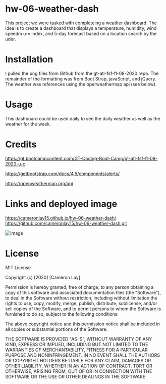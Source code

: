 # hw-06-weather-dash
This project we were tasked with completeing a weather dashboard. The idea is to create a dashboard that displays a temperature, humidity, wind speedm u-v index, and 5-day forecast based on a location search by the uder.
# Installation

I pulled the png files from Github from the gt-atl-fsf-ft-08-2020 repo. The remainder of the formatting was from Boot Strap, javaScript, and jQuery. The weather was references using the operweathermap api (see below).

# Usage
This dashboard could be used daily to see the daily weather as well as the weather for the week.

# Credits
https://gt.bootcampcontent.com/GT-Coding-Boot-Camp/gt-atl-fsf-ft-08-2020-u-c

https://getbootstrap.com/docs/4.5/components/alerts/

https://openweathermap.org/api



# Links and deployed image
https://cameronlay15.github.io/hw-06-weather-dash/
https://github.com/cameronlay15/hw-06-weather-dash.git

![image](https://user-images.githubusercontent.com/69812878/93262636-8e108080-f772-11ea-82be-61cf552c8c43.png)





# License
MIT License

Copyright (c) [2020] [Cameron Lay]

Permission is hereby granted, free of charge, to any person obtaining a copy
of this software and associated documentation files (the "Software"), to deal
in the Software without restriction, including without limitation the rights
to use, copy, modify, merge, publish, distribute, sublicense, and/or sell
copies of the Software, and to permit persons to whom the Software is
furnished to do so, subject to the following conditions:

The above copyright notice and this permission notice shall be included in all
copies or substantial portions of the Software.

THE SOFTWARE IS PROVIDED "AS IS", WITHOUT WARRANTY OF ANY KIND, EXPRESS OR
IMPLIED, INCLUDING BUT NOT LIMITED TO THE WARRANTIES OF MERCHANTABILITY,
FITNESS FOR A PARTICULAR PURPOSE AND NONINFRINGEMENT. IN NO EVENT SHALL THE
AUTHORS OR COPYRIGHT HOLDERS BE LIABLE FOR ANY CLAIM, DAMAGES OR OTHER
LIABILITY, WHETHER IN AN ACTION OF CONTRACT, TORT OR OTHERWISE, ARISING FROM,
OUT OF OR IN CONNECTION WITH THE SOFTWARE OR THE USE OR OTHER DEALINGS IN THE
SOFTWARE